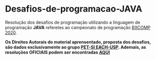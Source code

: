 # Desafios-de-programacao-JAVA
 
 Resolução dos desafios de programação utilizando a linguagem de programação **JAVA** referetes ao campeonato de programação [BXCOMP 2020](http://www.each.usp.br/petsi/bxcomp2020/).

**Os Direitos Autorais do material aprensentado, proposta dos desafios, são dados exclusivamente ao grupo [PET-SI EACH-USP](http://www.each.usp.br/petsi/?page_id=7). Ademais, as resoluções OFICIAIS podem ser encontradas [AQUI](http://www.each.usp.br/petsi/bxcomp2020/index.php/desafios/)**